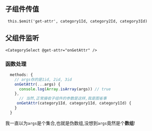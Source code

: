 ## 子组件传值

` this.$emit('get-attr', category1Id, category2Id, category3Id)`

## 父组件监听

`<CategorySelect @get-attr="onGetAttr" />`

### 函数处理

```js
  methods: {
    // args存的是1id, 2id, 3id
    onGetAttr(...args) {
      console.log(Array.isArray(args)) // true
    },
      // 当然,正常接收子组件的参数是这样,我是图省事
     onGetAttr(category1Id, category1Id, category1Id) {
    }
  }
```

我一直以为`args`是个集合,也就是伪数组,没想到`args`竟然是个**数组**!